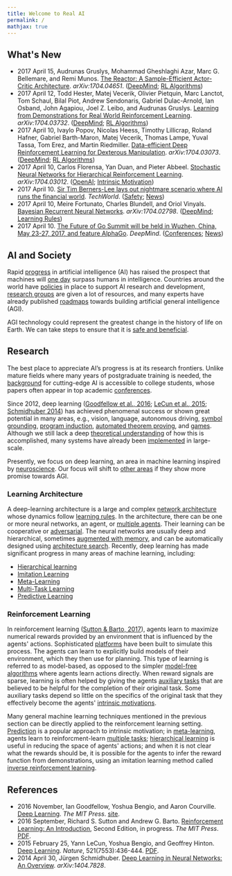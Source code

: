 ```yaml
---
title: Welcome to Real AI
permalink: /
mathjax: true
---
```


## What's New

* 2017 April 15, Audrunas Gruslys, Mohammad Gheshlaghi Azar, Marc G. Bellemare, and Remi Munos. [The Reactor: A Sample-Efficient Actor-Critic Architecture](https://arxiv.org/abs/1704.04651). *arXiv:1704.04651*. ([DeepMind](http://realai.org/labs/deepmind/publications/); [RL Algorithms](http://realai.org/model-free-rl-algorithms/))
* 2017 April 12, Todd Hester, Matej Vecerik, Olivier Pietquin, Marc Lanctot, Tom Schaul, Bilal Piot, Andrew Sendonaris, Gabriel Dulac-Arnold, Ian Osband, John Agapiou, Joel Z. Leibo, and Audrunas Gruslys. [Learning from Demonstrations for Real World Reinforcement Learning](https://arxiv.org/abs/1704.03732). *arXiv:1704.03732*. ([DeepMind](http://realai.org/labs/deepmind/publications/); [RL Algorithms](http://realai.org/model-free-rl-algorithms/))
* 2017 April 10, Ivaylo Popov, Nicolas Heess, Timothy Lillicrap, Roland Hafner, Gabriel Barth-Maron, Matej Vecerik, Thomas Lampe, Yuval Tassa, Tom Erez, and Martin Riedmiller. [Data-efficient Deep Reinforcement Learning for Dexterous Manipulation](https://arxiv.org/abs/1704.03073). *arXiv:1704.03073*. ([DeepMind](http://realai.org/labs/deepmind/publications/); [RL Algorithms](http://realai.org/model-free-rl-algorithms/))
* 2017 April 10, Carlos Florensa, Yan Duan, and Pieter Abbeel. [Stochastic Neural Networks for Hierarchical Reinforcement Learning](https://arxiv.org/abs/1704.03012). *arXiv:1704.03012*. ([OpenAI](http://realai.org/labs/openai/publications/); [Intrinsic Motivation](http://realai.org/intrinsic-motivation))
* 2017 April 10. [Sir Tim Berners-Lee lays out nightmare scenario where AI runs the financial world](http://www.techworld.com/social-media/sir-tim-berners-lee-lays-out-nightmare-scenario-where-ai-runs-world-economy-3657280/). *TechWorld*. ([Safety](http://realai.org/safety/); [News](http://realai.org/news/))
* 2017 April 10, Meire Fortunato, Charles Blundell, and Oriol Vinyals. [Bayesian Recurrent Neural Networks](https://arxiv.org/abs/1704.02798). *arXiv:1704.02798*. ([DeepMind](http://realai.org/labs/deepmind/publications/); [Learning Rules](http://realai.org/learning-rules/))
* 2017 April 10. [The Future of Go Summit will be held in Wuzhen, China, May 23-27, 2017, and feature AlphaGo](https://deepmind.com/blog/exploring-mysteries-alphago/). *DeepMind*. ([Conferences](http://realai.org/resources/conferences/); [News](http://realai.org/news/))

## AI and Society

Rapid [progress](http://realai.org/progress/) in artificial intelligence (AI) has raised the prospect that machines will [one day](http://realai.org/timing/) surpass humans in intelligence. Countries around the world have [policies](http://realai.org/policies/) in place to support AI research and development, [research groups](http://realai.org/labs/) are given a lot of resources, and many experts have already published [roadmaps](http://realai.org/roadmaps/) towards building artificial general intelligence (AGI).

AGI technology could represent the greatest change in the history of life on Earth. We can take steps to ensure that it is [safe and beneficial](http://realai.org/safety/).

## Research

The best place to appreciate AI’s progress is at its research frontiers. Unlike mature fields where many years of postgraduate training is needed, the [background](http://realai.org/resources/curriculum/) for cutting-edge AI is accessible to college students, whose papers often appear in top academic [conferences](http://realai.org/resources/conferences/).

Since 2012, deep learning ([Goodfellow et al., 2016](https://mitpress.mit.edu/books/deep-learning); [LeCun et al., 2015](http://www.nature.com/nature/journal/v521/n7553/full/nature14539.html); [Schmidhuber 2014](https://arxiv.org/abs/1404.7828)) has achieved phenomenal success or shown great potential in many areas, e.g., vision, language, autonomous driving, [symbol grounding](http://realai.org/symbol-grounding/), [program induction](http://realai.org/program-induction/), [automated theorem proving](http://realai.org/automated-theorem-proving/), and [games](http://realai.org/games/). Although we still lack a deep [theoretical understanding](http://realai.org/deep-learning-theory/) of how this is accomplished, many systems have already been [implemented](http://realai.org/deep-learning-implementation/) in large-scale.

Presently, we focus on deep learning, an area in machine learning inspired by [neuroscience](http://realai.org/neuroscience/). Our focus will shift to [other areas](http://realai.org/frontiers/) if they show more promise towards AGI.

### Learning Architecture

A deep-learning architecture is a large and complex [network architecture](http://realai.org/network-architecture/) whose dynamics follow [learning rules](http://realai.org/learning-rules). In the architecture, there can be one or more neural networks, an agent, or [multiple agents](http://realai.org/multi-agent-learning/). Their learning can be cooperative or [adversarial](http://realai.org/adversarial-learning/). The neural networks are usually deep and hierarchical, sometimes [augmented with memory](http://realai.org/memory-augmented-neural-networks/), and can be automatically designed using [architecture search](http://realai.org/architecture-search/). Recently, deep learning has made significant progress in many areas of machine learning, including:

* [Hierarchical learning](http://realai.org/hierarchical-learning/)
* [Imitation Learning](http://realai.org/imitation-learning/)
* [Meta-Learning](http://realai.org/meta-learning/)
* [Multi-Task Learning](http://realai.org/multi-task-learning/)
* [Predictive Learning](http://realai.org/predictive-learning/)

### Reinforcement Learning

In reinforcement learning ([Sutton & Barto, 2017](http://incompleteideas.net/sutton/book/the-book-2nd.html)), agents learn to maximize numerical rewards provided by an environment that is influenced by the agents' actions. Sophisticated [platforms](http://realai.org/reinforcement-learning-platforms/) have been built to simulate this process. The agents can learn to explicitly build models of their environment, which they then use for planning. This type of learning is referred to as model-based, as opposed to the simpler [model-free algorithms](http://realai.org/model-free-rl-algorithms) where agents learn actions directly. When reward signals are sparse, learning is often helped by giving the agents [auxiliary tasks](http://realai.org/auxiliary-tasks/) that are believed to be helpful for the completion of their original task. Some auxiliary tasks depend so little on the specifics of the original task that they effectively become the agents' [intrinsic motivations](http://realai.org/intrinsic-motivation).

Many general machine learning techniques mentioned in the previous section can be directly applied to the reinforcement learning setting. [Prediction](http://realai.org/predictive-learning/) is a popular approach to intrinsic motivation; in [meta-learning](http://realai.org/meta-learning/), agents learn to reinforcment-learn [multiple tasks](http://realai.org/multi-task-learning/); [hierarchical learning](http://realai.org/hierarchical-learning/) is useful in reducing the space of agents' actions; and when it is not clear what the rewards should be, it is possible for the agents to infer the reward function from demonstrations, using an imitation learning method called [inverse reinforcement learning](http://realai.org/imitation-learning/#inverse-reinforcement-learning).

## References

* 2016 November,  Ian Goodfellow, Yoshua Bengio, and Aaron Courville. [Deep Learning](https://mitpress.mit.edu/books/deep-learning). *The MIT Press*. [site](http://www.deeplearningbook.org/).
* 2016 September, Richard S. Sutton and Andrew G. Barto. [Reinforcement Learning: An Introduction](http://incompleteideas.net/sutton/book/the-book-2nd.html), Second Edition, in progress. *The MIT Press*. [PDF](http://incompleteideas.net/sutton/book/bookdraft2016sep.pdf).
* 2015 February 25, Yann LeCun,	Yoshua Bengio, and Geoffrey Hinton. [Deep Learning](http://www.nature.com/nature/journal/v521/n7553/full/nature14539.html). *Nature*, 521(7553):436-444. [PDF](https://www.cs.toronto.edu/~hinton/absps/NatureDeepReview.pdf).
* 2014 April 30, Jürgen Schmidhuber. [Deep Learning in Neural Networks: An Overview](https://arxiv.org/abs/1404.7828). *arXiv:1404.7828*.
